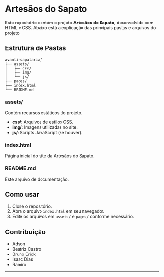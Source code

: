 # Artesãos do Sapato

Este repositório contém o projeto **Artesãos do Sapato**, desenvolvido com HTML e CSS. Abaixo está a explicação das principais pastas e arquivos do projeto.

## Estrutura de Pastas

```
avanti-sapataria/
├── assets/
│   ├── css/
│   ├── img/
│   └── js/
├── pages/
├── index.html
└── README.md
```

### assets/
Contém recursos estáticos do projeto.

- **css/**: Arquivos de estilos CSS.
- **img/**: Imagens utilizadas no site.
- **js/**: Scripts JavaScript (se houver).


### index.html
Página inicial do site da Artesãos do Sapato.

### README.md
Este arquivo de documentação.

## Como usar

1. Clone o repositório.
2. Abra o arquivo `index.html` em seu navegador.
3. Edite os arquivos em `assets/` e `pages/` conforme necessário.

## Contribuição

- Adson
- Beatriz Castro
- Bruno Erick
- Isaac Dias
- Ramiro

---